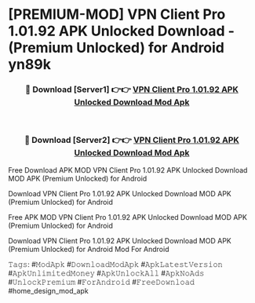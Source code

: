 # [PREMIUM-MOD] VPN Client Pro 1.01.92 APK Unlocked Download - (Premium Unlocked) for Android yn89k



<div align="center">
<h3>🔴 Download [Server1] 👉👉 <a href="https://momento.my/?title=VPN_Client_Pro_1.01.92_APK_Unlocked_Download">VPN Client Pro 1.01.92 APK Unlocked Download Mod Apk</a></h3><br>

<h3>🔴 Download [Server2] 👉👉 <a href="https://momento.my/?title=VPN_Client_Pro_1.01.92_APK_Unlocked_Download">VPN Client Pro 1.01.92 APK Unlocked Download Mod Apk</a></h3>
</div>



Free Download APK MOD VPN Client Pro 1.01.92 APK Unlocked Download MOD APK (Premium Unlocked) for Android

Download VPN Client Pro 1.01.92 APK Unlocked Download MOD APK (Premium Unlocked) for Android

Free APK MOD VPN Client Pro 1.01.92 APK Unlocked Download MOD APK (Premium Unlocked) for Android

Download VPN Client Pro 1.01.92 APK Unlocked Download MOD APK (Premium Unlocked) for Android Mod For Android

𝚃𝚊𝚐𝚜: #𝙼𝚘𝚍𝙰𝚙𝚔 #𝙳𝚘𝚠𝚗𝚕𝚘𝚊𝚍𝙼𝚘𝚍𝙰𝚙𝚔 #𝙰𝚙𝚔𝙻𝚊𝚝𝚎𝚜𝚝𝚅𝚎𝚛𝚜𝚒𝚘𝚗 #𝙰𝚙𝚔𝚄𝚗𝚕𝚒𝚖𝚒𝚝𝚎𝚍𝙼𝚘𝚗𝚎𝚢 #𝙰𝚙𝚔𝚄𝚗𝚕𝚘𝚌𝚔𝙰𝚕𝚕 #𝙰𝚙𝚔𝙽𝚘𝙰𝚍𝚜 #𝚄𝚗𝚕𝚘𝚌𝚔𝙿𝚛𝚎𝚖𝚒𝚞𝚖 #𝙵𝚘𝚛𝙰𝚗𝚍𝚛𝚘𝚒𝚍 #𝙵𝚛𝚎𝚎𝙳𝚘𝚠𝚗𝚕𝚘𝚊𝚍 #home_design_mod_apk
